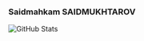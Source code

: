 ### Saidmahkam SAIDMUKHTAROV
![GitHub Stats](https://github-readme-stats.vercel.app/api?username=Saidmukhtarov&theme=dark)
